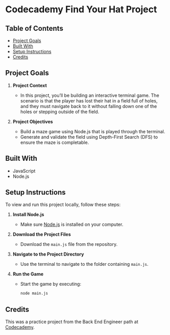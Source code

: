 # Codecademy Find Your Hat Project

## Table of Contents
* [Project Goals](#project-goals)
* [Built With](#built-with)
* [Setup Instructions](#setup-instructions)
* [Credits](#credits)

## Project Goals

1. **Project Context**
   * In this project, you’ll be building an interactive terminal game. The scenario is that the player has lost their hat in a field full of holes, and they must navigate back to it without falling down one of the holes or stepping outside of the field.

2. **Project Objectives**
   * Build a maze game using Node.js that is played through the terminal.
   * Generate and validate the field using Depth-First Search (DFS) to ensure the maze is completable.

## Built With

* JavaScript
* Node.js

## Setup Instructions

To view and run this project locally, follow these steps:

1. **Install Node.js**
   * Make sure [Node.js](https://nodejs.org/en/download/package-manager) is installed on your computer.

2. **Download the Project Files**
   * Download the `main.js` file from the repository.

3. **Navigate to the Project Directory**
   * Use the terminal to navigate to the folder containing `main.js`.

4. **Run the Game**
   * Start the game by executing:
     ```bash
     node main.js
     ```

## Credits

This was a practice project from the Back End Engineer path at [Codecademy](https://www.codecademy.com).
